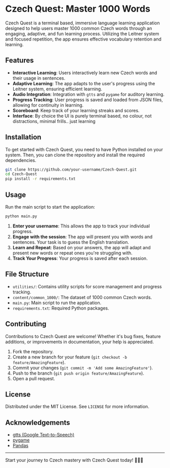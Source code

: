 # Czech Quest: Master 1000 Words


Czech Quest is a terminal based, immersive language learning application designed to help users master 1000 common Czech words through an engaging, adaptive, and fun learning process. Utilizing the Leitner system and focused repetition, the app ensures effective vocabulary retention and learning.

## Features
- **Interactive Learning**: Users interactively learn new Czech words and their usage in sentences.
- **Adaptive Learning**: The app adapts to the user's progress using the Leitner system, ensuring efficient learning.
- **Audio Integration**: Integration with `gtts` and `pygame` for auditory learning.
- **Progress Tracking**: User progress is saved and loaded from JSON files, allowing for continuity in learning.
- **Scoreboard**: Keep track of your learning streaks and scores.
- **Interface**: By choice the UI is purely terminal based, no colour, not distractions, minimal frills.. just learning

## Installation

To get started with Czech Quest, you need to have Python installed on your system. Then, you can clone the repository and install the required dependencies.

```bash
git clone https://github.com/your-username/Czech-Quest.git
cd Czech-Quest
pip install -r requirements.txt
```

## Usage

Run the main script to start the application:

```bash
python main.py
```

1. **Enter your username**: This allows the app to track your individual progress.
2. **Engage with the session**: The app will present you with words and sentences. Your task is to guess the English translation.
3. **Learn and Repeat**: Based on your answers, the app will adapt and present new words or repeat ones you're struggling with.
4. **Track Your Progress**: Your progress is saved after each session.

## File Structure

- `utilities/`: Contains utility scripts for score management and progress tracking.
- `content/common_1000/`: The dataset of 1000 common Czech words.
- `main.py`: Main script to run the application.
- `requirements.txt`: Required Python packages.

## Contributing

Contributions to Czech Quest are welcome! Whether it's bug fixes, feature additions, or improvements in documentation, your help is appreciated.

1. Fork the repository.
2. Create a new branch for your feature (`git checkout -b feature/AmazingFeature`).
3. Commit your changes (`git commit -m 'Add some AmazingFeature'`).
4. Push to the branch (`git push origin feature/AmazingFeature`).
5. Open a pull request.

## License

Distributed under the MIT License. See `LICENSE` for more information.

## Acknowledgements

- [gtts (Google Text-to-Speech)](https://pypi.org/project/gTTS/)
- [pygame](https://www.pygame.org/news)
- [Pandas](https://pandas.pydata.org/)

---

Start your journey to Czech mastery with Czech Quest today! 🚀🇨🇿

